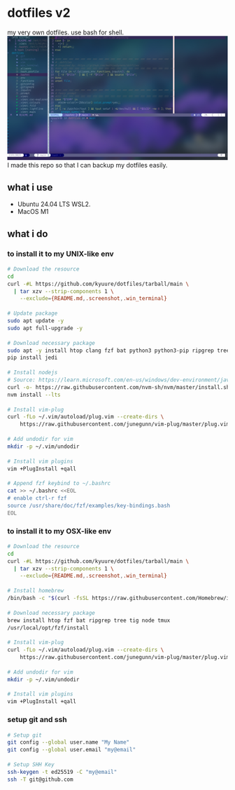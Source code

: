 # dotfiles v2
my very own dotfiles. use bash for shell.
![alt text](https://github.com/kyuure/dotfiles/blob/main/.screenshot/5.png "ssan doang | as in 10/05/2022")
I made this repo so that I can backup my dotfiles easily.


## what i use
- Ubuntu 24.04 LTS WSL2.
- MacOS M1


## what i do

### to install it to my UNIX-like env
```sh
# Download the resource
cd
curl -#L https://github.com/kyuure/dotfiles/tarball/main \
  | tar xzv --strip-components 1 \
    --exclude={README.md,.screenshot,.win_terminal}

# Update package
sudo apt update -y
sudo apt full-upgrade -y

# Download necessary package
sudo apt -y install htop clang fzf bat python3 python3-pip ripgrep tree tig
pip install jedi

# Install nodejs
# Source: https://learn.microsoft.com/en-us/windows/dev-environment/javascript/nodejs-on-wsl
curl -o- https://raw.githubusercontent.com/nvm-sh/nvm/master/install.sh | bash
nvm install --lts

# Install vim-plug
curl -fLo ~/.vim/autoload/plug.vim --create-dirs \
    https://raw.githubusercontent.com/junegunn/vim-plug/master/plug.vim

# Add undodir for vim
mkdir -p ~/.vim/undodir

# Install vim plugins
vim +PlugInstall +qall

# Append fzf keybind to ~/.bashrc
cat >> ~/.bashrc <<EOL
# enable ctrl-r fzf
source /usr/share/doc/fzf/examples/key-bindings.bash
EOL
```

### to install it to my OSX-like env
```sh
# Download the resource
cd
curl -#L https://github.com/kyuure/dotfiles/tarball/main \
  | tar xzv --strip-components 1 \
    --exclude={README.md,.screenshot,.win_terminal}

# Install homebrew
/bin/bash -c "$(curl -fsSL https://raw.githubusercontent.com/Homebrew/install/HEAD/install.sh)"

# Download necessary package
brew install htop fzf bat ripgrep tree tig node tmux
/usr/local/opt/fzf/install

# Install vim-plug
curl -fLo ~/.vim/autoload/plug.vim --create-dirs \
    https://raw.githubusercontent.com/junegunn/vim-plug/master/plug.vim

# Add undodir for vim
mkdir -p ~/.vim/undodir

# Install vim plugins
vim +PlugInstall +qall
```

### setup git and ssh
```sh
# Setup git
git config --global user.name "My Name"
git config --global user.email "my@email"

# Setup SHH Key
ssh-keygen -t ed25519 -C "my@email"
ssh -T git@github.com
```
